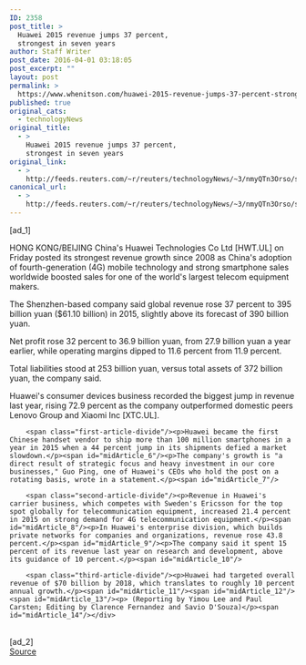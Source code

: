 ```yaml
---
ID: 2358
post_title: >
  Huawei 2015 revenue jumps 37 percent,
  strongest in seven years
author: Staff Writer
post_date: 2016-04-01 03:18:05
post_excerpt: ""
layout: post
permalink: >
  https://www.whenitson.com/huawei-2015-revenue-jumps-37-percent-strongest-in-seven-years/
published: true
original_cats:
  - technologyNews
original_title:
  - >
    Huawei 2015 revenue jumps 37 percent,
    strongest in seven years
original_link:
  - >
    http://feeds.reuters.com/~r/reuters/technologyNews/~3/nmyQTn3Orso/story01.htm
canonical_url:
  - >
    http://feeds.reuters.com/~r/reuters/technologyNews/~3/nmyQTn3Orso/story01.htm
---
```

 [ad_1]
<br><div id="articleText">
<span id="midArticle_start"/>

<span id="midArticle_0"/><span class="focusParagraph" readability="4"><p><span class="articleLocation">HONG KONG/BEIJING</span> China's Huawei Technologies Co Ltd [HWT.UL] on Friday posted its strongest revenue growth since 2008 as China's adoption of fourth-generation (4G) mobile technology and strong smartphone sales worldwide boosted sales for one of the world's largest telecom equipment makers.</p></span><span id="midArticle_1"/><p>The Shenzhen-based company said global revenue rose 37 percent to 395 billion yuan ($61.10 billion) in 2015, slightly above its forecast of 390 billion yuan.</p><span id="midArticle_2"/><p>Net profit rose 32 percent to 36.9 billion yuan, from 27.9 billion yuan a year earlier, while operating margins dipped to 11.6 percent from 11.9 percent.</p><span id="midArticle_3"/><p>Total liabilities stood at 253 billion yuan, versus total assets of 372 billion yuan, the company said.</p><span id="midArticle_4"/><p>Huawei's consumer devices business recorded the biggest jump in revenue last year, rising 72.9 percent as the company outperformed domestic peers Lenovo Group and Xiaomi Inc [XTC.UL].</p><span id="midArticle_5"/>
        
        <span class="first-article-divide"/><p>Huawei became the first Chinese handset vendor to ship more than 100 million smartphones in a year in 2015 when a 44 percent jump in its shipments defied a market slowdown.</p><span id="midArticle_6"/><p>The company's growth is "a direct result of strategic focus and heavy investment in our core businesses," Guo Ping, one of Huawei's CEOs who hold the post on a rotating basis, wrote in a statement.</p><span id="midArticle_7"/>
        
        <span class="second-article-divide"/><p>Revenue in Huawei's carrier business, which competes with Sweden's Ericsson for the top spot globally for telecommunication equipment, increased 21.4 percent in 2015 on strong demand for 4G telecommunication equipment.</p><span id="midArticle_8"/><p>In Huawei's enterprise division, which builds private networks for companies and organizations, revenue rose 43.8 percent.</p><span id="midArticle_9"/><p>The company said it spent 15 percent of its revenue last year on research and development, above its guidance of 10 percent.</p><span id="midArticle_10"/>
        
        <span class="third-article-divide"/><p>Huawei had targeted overall revenue of $70 billion by 2018, which translates to roughly 10 percent annual growth.</p><span id="midArticle_11"/><span id="midArticle_12"/><span id="midArticle_13"/><p> (Reporting by Yimou Lee and Paul Carsten; Editing by Clarence Fernandez and Savio D'Souza)</p><span id="midArticle_14"/></div>
<br>[ad_2]
<br><a href="http://feeds.reuters.com/~r/reuters/technologyNews/~3/nmyQTn3Orso/story01.htm">Source </a>